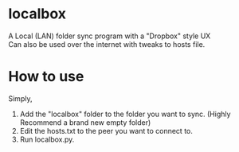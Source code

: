 # localbox
A Local (LAN) folder sync program with a "Dropbox" style UX <br>
Can also be used over the internet with tweaks to hosts file. <br>

# How to use
Simply,<br>
1. Add the "localbox" folder to the folder you want to sync. (Highly Recommend a brand new empty folder)<br>
2. Edit the hosts.txt to the peer you want to connect to. <br>
3. Run localbox.py. <br>
